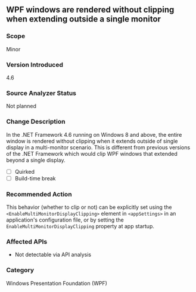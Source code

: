 ## WPF windows are rendered without clipping when extending outside a single monitor

### Scope
Minor

### Version Introduced
4.6

### Source Analyzer Status
Not planned

### Change Description
In the .NET Framework 4.6 running on Windows 8 and above, the entire window is rendered without clipping when it extends outside of single display in a multi-monitor scenario. This is different from previous versions of the .NET Framework which would clip WPF windows that extended beyond a single display.

- [ ] Quirked
- [ ] Build-time break

### Recommended Action
This behavior (whether to clip or not) can be explicitly set using the `<EnableMultiMonitorDisplayClipping>` element in `<appSettings>` in an application's configuration file, or by setting the `EnableMultiMonitorDisplayClipping` property at app startup.

### Affected APIs
* Not detectable via API analysis

### Category
Windows Presentation Foundation (WPF)

<!-- breaking change id: 135 -->
